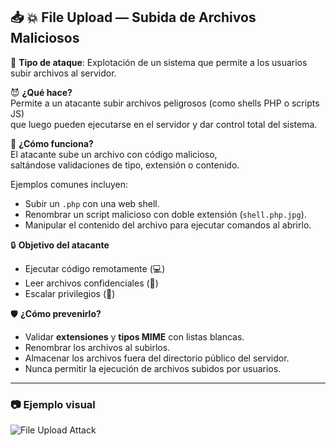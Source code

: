 ## :inbox_tray: :boom: File Upload — Subida de Archivos Maliciosos

:link: **Tipo de ataque**: Explotación de un sistema que permite a los usuarios subir archivos al servidor.

:smiling_imp: **¿Qué hace?**  
Permite a un atacante subir archivos peligrosos (como shells PHP o scripts JS)  
que luego pueden ejecutarse en el servidor y dar control total del sistema.

:dart: **¿Cómo funciona?**  
El atacante sube un archivo con código malicioso,  
saltándose validaciones de tipo, extensión o contenido.  

Ejemplos comunes incluyen:  
- Subir un `.php` con una web shell.  
- Renombrar un script malicioso con doble extensión (`shell.php.jpg`).  
- Manipular el contenido del archivo para ejecutar comandos al abrirlo.

:lock: **Objetivo del atacante**  
- Ejecutar código remotamente (:computer:)  
- Leer archivos confidenciales (:closed_lock_with_key:)  
- Escalar privilegios (:key:)

:shield: **¿Cómo prevenirlo?**  
- Validar **extensiones** y **tipos MIME** con listas blancas.  
- Renombrar los archivos al subirlos.  
- Almacenar los archivos fuera del directorio público del servidor.  
- Nunca permitir la ejecución de archivos subidos por usuarios.

---

### :camera: Ejemplo visual

![File Upload Attack](images/1.jpeg)


